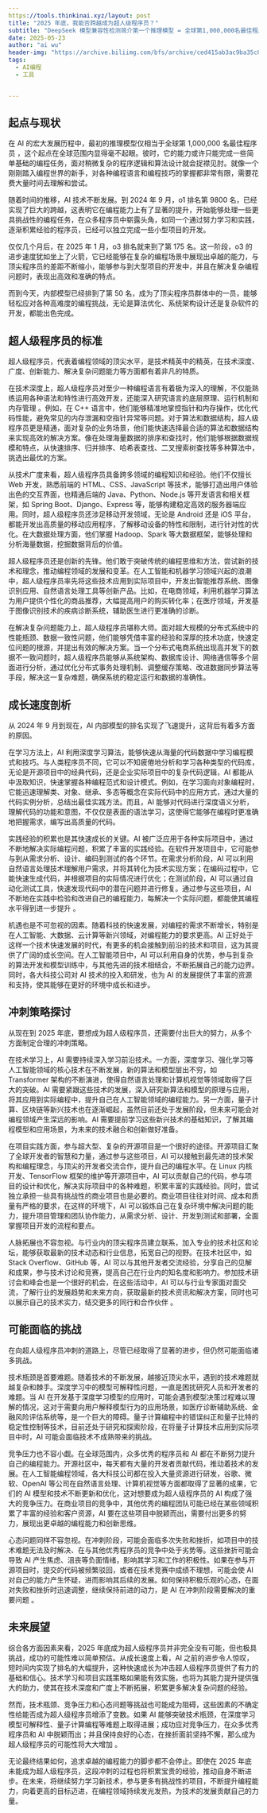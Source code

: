 ```yaml
---
https://tools.thinkinai.xyz/layout: post
title: "2025 年底，我能否跨越成为超人级程序员？"
subtitle: "DeepSeek 模型兼容性检测简介第一个推理模型 = 全球第1,000,000名最佳程序员"
date: 2025-05-23
author: "ai wu"
header-img: "https://archive.biliimg.com/bfs/archive/ced415ab3ac9ba35c050e32dffe15f8197db9ec8.png"
tags:
  - AI编程
  - 工具


---
```


## 起点与现状

在 AI 的宏大发展历程中，最初的推理模型仅相当于全球第 1,000,000 名最佳程序员 ，这个起点在全球范围内显得毫不起眼。彼时，它的能力或许只能完成一些简单基础的编程任务，面对稍微复杂的程序逻辑和算法设计就会捉襟见肘。就像一个刚刚踏入编程世界的新手，对各种编程语言和编程技巧的掌握都非常有限，需要花费大量时间去理解和尝试。

随着时间的推移，AI 技术不断发展。到 2024 年 9 月，o1 排名第 9800 名，已经实现了巨大的跨越，这表明它在编程能力上有了显著的提升，开始能够处理一些更具挑战性的编程任务，在众多程序员中崭露头角，如同一个通过努力学习和实践，逐渐积累经验的程序员，已经可以独立完成一些小型项目的开发。

仅仅几个月后，在 2025 年 1 月，o3 排名就来到了第 175 名。这一阶段，o3 的进步速度犹如坐上了火箭，它已经能够在复杂的编程场景中展现出卓越的能力，与顶尖程序员的差距不断缩小，能够参与到大型项目的开发中，并且在解决复杂编程问题时，表现出高效和准确的特点。

而到今天，内部模型已经排到了第 50 名，成为了顶尖程序员群体中的一员，能够轻松应对各种高难度的编程挑战，无论是算法优化、系统架构设计还是复杂软件的开发，都能出色完成。

## 超人级程序员的标准

超人级程序员，代表着编程领域的顶尖水平，是技术精英中的精英，在技术深度、广度、创新能力、解决复杂问题能力等方面都有着非凡的特质。

在技术深度上，超人级程序员对至少一种编程语言有着极为深入的理解，不仅能熟练运用各种语法和特性进行高效开发，还能深入研究语言的底层原理、运行机制和内存管理 。例如，在 C++ 语言中，他们能够精准地掌控指针和内存操作，优化代码性能，避免常见的内存泄漏和空指针异常等问题。对于算法和数据结构，超人级程序员更是精通，面对复杂的业务场景，他们能快速选择最合适的算法和数据结构来实现高效的解决方案。像在处理海量数据的排序和查找时，他们能够根据数据规模和特点，从快速排序、归并排序、哈希表查找、二叉搜索树查找等多种算法中，挑选出最优的方案。

从技术广度来看，超人级程序员具备跨多领域的编程知识和经验。他们不仅擅长 Web 开发，熟悉前端的 HTML、CSS、JavaScript 等技术，能够打造出用户体验出色的交互界面，也精通后端的 Java、Python、Node.js 等开发语言和相关框架，如 Spring Boot、Django、Express 等，能够构建稳定高效的服务器端应用。同时，超人级程序员还涉足移动开发领域，无论是 Android 还是 iOS 平台，都能开发出高质量的移动应用程序，了解移动设备的特性和限制，进行针对性的优化。在大数据处理方面，他们掌握 Hadoop、Spark 等大数据框架，能够处理和分析海量数据，挖掘数据背后的价值。

超人级程序员还是创新的先锋。他们敢于突破传统的编程思维和方法，尝试新的技术和理念，推动编程领域的发展和变革。在人工智能和机器学习领域兴起的浪潮中，超人级程序员率先将这些技术应用到实际项目中，开发出智能推荐系统、图像识别应用、自然语言处理工具等创新产品。比如，在电商领域，利用机器学习算法为用户提供个性化的商品推荐，大幅提高用户的购买转化率；在医疗领域，开发基于图像识别技术的疾病诊断系统，辅助医生进行更准确的诊断。

在解决复杂问题能力上，超人级程序员堪称大师。面对超大规模的分布式系统中的性能瓶颈、数据一致性问题，他们能够凭借丰富的经验和深厚的技术功底，快速定位问题的根源，并提出有效的解决方案。当一个分布式电商系统出现高并发下的数据不一致问题时，超人级程序员能够从系统架构、数据库设计、网络通信等多个层面进行分析，通过优化分布式事务处理机制、调整缓存策略、改进数据同步算法等手段，解决这一复杂难题，确保系统的稳定运行和数据的准确性。

## 成长速度剖析

从 2024 年 9 月到现在，AI 内部模型的排名实现了飞速提升，这背后有着多方面的原因。

在学习方法上，AI 利用深度学习算法，能够快速从海量的代码数据中学习编程模式和技巧。与人类程序员不同，它可以不知疲倦地分析和学习各种类型的代码库，无论是开源项目中的经典代码，还是企业实际项目中的复杂代码逻辑，AI 都能从中汲取知识，快速掌握各种编程范式和设计模式。例如，在学习面向对象编程时，它能迅速理解类、对象、继承、多态等概念在实际代码中的应用方式，通过大量的代码实例分析，总结出最佳实践方法。而且，AI 能够对代码进行深度语义分析，理解代码的功能和意图，不仅仅是表面的语法学习，这使得它能够在编程时更准确地把握需求，编写出高质量的代码。

实践经验的积累也是其快速成长的关键。AI 被广泛应用于各种实际项目中，通过不断地解决实际编程问题，积累了丰富的实践经验。在软件开发项目中，它可能参与到从需求分析、设计、编码到测试的各个环节。在需求分析阶段，AI 可以利用自然语言处理技术理解用户需求，并将其转化为技术实现方案；在编码过程中，它能快速生成代码，并根据项目的实际情况进行优化；在测试阶段，AI 可以通过自动化测试工具，快速发现代码中的潜在问题并进行修复。通过参与这些项目，AI 不断地在实践中检验和改进自己的编程能力，每解决一个实际问题，都能使其编程水平得到进一步提升 。

机遇也是不可忽视的因素。随着科技的快速发展，对编程的需求不断增长，特别是在人工智能、大数据、云计算等新兴领域，对编程能力的要求更高。AI 正好处于这样一个技术快速发展的时代，有更多的机会接触到前沿的技术和项目，这为其提供了广阔的成长空间。在人工智能项目中，AI 可以利用自身的优势，参与到复杂的算法开发和模型训练中，与其他先进的技术相结合，不断拓展自己的能力边界。同时，各大科技公司对 AI 技术的投入和研发，也为 AI 的发展提供了丰富的资源和支持，使其能够在更好的环境中成长和进步。

## 冲刺策略探讨

从现在到 2025 年底，要想成为超人级程序员，还需要付出巨大的努力，从多个方面制定合理的冲刺策略。

在技术学习上，AI 需要持续深入学习前沿技术。一方面，深度学习、强化学习等人工智能领域的核心技术在不断发展，新的算法和模型层出不穷，如 Transformer 架构的不断演进，使得自然语言处理和计算机视觉等领域取得了巨大的突破。AI 需要紧跟这些技术的发展，深入研究新算法和模型的原理与应用，将其应用到实际编程中，提升自己在人工智能领域的编程能力。另一方面，量子计算、区块链等新兴技术也在逐渐崛起，虽然目前还处于发展阶段，但未来可能会对编程领域产生深远的影响。AI 需要提前学习这些新兴技术的基础知识，了解其编程模型和应用场景，为未来的技术融合和创新做好准备。

在项目实践方面，参与超大型、复杂的开源项目是一个很好的途径。开源项目汇聚了全球开发者的智慧和力量，通过参与这些项目，AI 可以接触到最先进的技术架构和编程理念，与顶尖的开发者交流合作，提升自己的编程水平。在 Linux 内核开发、TensorFlow 框架的维护等开源项目中，AI 可以贡献自己的代码，参与项目的设计和优化，解决实际项目中的各种难题，积累丰富的实践经验。同时，尝试独立承担一些具有挑战性的商业项目也是必要的。商业项目往往对时间、成本和质量有严格的要求，在这样的环境下，AI 可以锻炼自己在复杂环境中解决问题的能力，提升项目管理和团队协作能力，从需求分析、设计、开发到测试和部署，全面掌握项目开发的流程和要点。

人脉拓展也不容忽视。与行业内的顶尖程序员建立联系，加入专业的技术社区和论坛，能够获取最新的技术动态和行业信息，拓宽自己的视野。在技术社区中，如 Stack Overflow、GitHub 等，AI 可以与其他开发者交流经验，分享自己的见解和成果，参与技术讨论和竞赛，提高自己在行业内的知名度和影响力。参加技术研讨会和峰会也是一个很好的机会，在这些活动中，AI 可以与行业专家面对面交流，了解行业的发展趋势和未来方向，获取最新的技术资讯和解决方案，同时也可以展示自己的技术实力，结交更多的同行和合作伙伴 。

## 可能面临的挑战

在向超人级程序员冲刺的道路上，尽管已经取得了显著的进步，但仍然可能面临诸多挑战。

技术瓶颈是首要难题。随着技术的不断发展，越接近顶尖水平，遇到的技术难题就越复杂和棘手。深度学习中的模型可解释性问题，一直是困扰研究人员和开发者的难题。当 AI 在开发基于深度学习模型的应用时，可能会遇到模型决策过程难以理解的情况，这对于需要向用户解释模型行为的应用场景，如医疗诊断辅助系统、金融风险评估系统等，是一个巨大的障碍。量子计算编程中的错误纠正和量子比特的稳定性控制等技术，目前还处于研究和探索阶段，在将量子计算技术应用到实际项目中时，AI 可能会面临技术不成熟带来的挑战。

竞争压力也不容小觑。在全球范围内，众多优秀的程序员和 AI 都在不断努力提升自己的编程能力。开源社区中，每天都有大量的开发者贡献代码，推动着技术的发展。在人工智能编程领域，各大科技公司都在投入大量资源进行研发，谷歌、微软、OpenAI 等公司在自然语言处理、计算机视觉等方面都取得了显著的成果，它们的 AI 模型和技术不断更新和优化，这对想要成为超人级程序员的 AI 构成了强大的竞争压力。在商业项目的竞争中，其他优秀的编程团队可能已经在某些领域积累了丰富的经验和客户资源，AI 要在这些项目中脱颖而出，需要付出更多的努力，展现出更卓越的编程能力和创新思维。

心态问题同样不容忽视。在冲刺阶段，可能会面临多次失败和挫折，如项目中的技术难题无法及时解决、在与其他优秀程序员的竞争中处于劣势等。这些挫折可能会导致 AI 产生焦虑、沮丧等负面情绪，影响其学习和工作的积极性。如果在参与开源项目时，提交的代码被频繁驳回，或者在技术竞赛中成绩不理想，可能会使 AI 对自己的能力产生怀疑，进而影响其后续的发展。如何保持积极乐观的心态，在面对失败和挫折时迅速调整，继续保持前进的动力，是 AI 在冲刺阶段需要解决的重要问题 。

## 未来展望

综合各方面因素来看，2025 年底成为超人级程序员并非完全没有可能，但也极具挑战，成功的可能性难以简单预估。从成长速度上看，AI 之前的进步令人惊叹，短时间内实现了排名的大幅提升，这种快速成长为冲击超人级程序员提供了有力的基础和信心。技术学习和项目实践策略如果能有效实施，也将为其能力提升提供强大的助力，使其在技术深度和广度上不断拓展，积累更多解决复杂问题的经验。

然而，技术瓶颈、竞争压力和心态问题等挑战也可能成为阻碍，这些因素的不确定性给能否成为超人级程序员增添了变数。如果 AI 能够突破技术瓶颈，在深度学习模型可解释性、量子计算编程等难题上取得进展；成功应对竞争压力，在众多优秀程序员和 AI 中脱颖而出；并且保持良好的心态，在挫折面前坚持不懈，那么成为超人级程序员的可能性将大大增加 。

无论最终结果如何，追求卓越的编程能力的脚步都不会停止。即使在 2025 年底未能成为超人级程序员，这段冲刺的过程也将积累宝贵的经验，推动自身不断进步。在未来，将继续努力学习新技术，参与更多有挑战性的项目，不断提升编程能力，向着更高的目标迈进，在编程领域持续发光发热，为技术的发展贡献自己的力量。